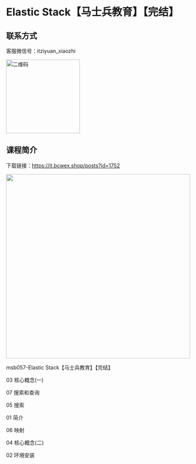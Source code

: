 # Elastic Stack【马士兵教育】【完结】

## 联系方式

客服微信号：itziyuan_xiaozhi

<img src="https://ziyuanyun.oss-cn-guangzhou.aliyuncs.com/common/20240614073449/666b82192834a.jpg" width="200" height="200" alt="二维码">

## 课程简介

下载链接：https://it.bcwex.shop/posts?id=1752

<img src="https://ziyuanyun.oss-cn-guangzhou.aliyuncs.com/yun/20240515183525/66448fedbe67c.jpg" width="500" alt="">

  msb057-Elastic Stack【马士兵教育】【完结】

 03 核心概念(一)

 07 搜索和查询

 05 搜索

 01 简介

 06 映射

 04 核心概念(二)

 02 环境安装

  